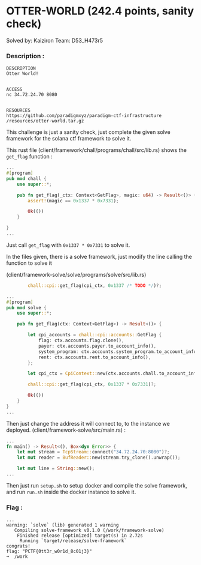 # OTTER-WORLD (242.4 points, sanity check)

Solved by: Kaiziron
Team: D53_H473r5 

### Description :
```
DESCRIPTION
Otter World!


ACCESS
nc 34.72.24.70 8080


RESOURCES
https://github.com/paradigmxyz/paradigm-ctf-infrastructure
/resources/otter-world.tar.gz
```

This challenge is just a sanity check, just complete the given solve framework for the solana ctf framework to solve it.


This rust file (client/framework/chall/programs/chall/src/lib.rs) shows the `get_flag` function :
```rust
...
#[program]
pub mod chall {
    use super::*;

    pub fn get_flag(_ctx: Context<GetFlag>, magic: u64) -> Result<()> {
        assert!(magic == 0x1337 * 0x7331);

        Ok(())
    }

}
...
```

Just call `get_flag` with `0x1337 * 0x7331` to solve it.

In the files given, there is a solve framework, just modify the line calling the function to solve it

(client/framework-solve/solve/programs/solve/src/lib.rs)

```rust
        chall::cpi::get_flag(cpi_ctx, 0x1337 /* TODO */)?;
```

```rust
...
#[program]
pub mod solve {
    use super::*;

    pub fn get_flag(ctx: Context<GetFlag>) -> Result<()> {

        let cpi_accounts = chall::cpi::accounts::GetFlag {
            flag: ctx.accounts.flag.clone(),
            payer: ctx.accounts.payer.to_account_info(),
            system_program: ctx.accounts.system_program.to_account_info(),
            rent: ctx.accounts.rent.to_account_info(),
        };

        let cpi_ctx = CpiContext::new(ctx.accounts.chall.to_account_info(), cpi_accounts);

        chall::cpi::get_flag(cpi_ctx, 0x1337 * 0x7331)?;

        Ok(())
    }
}
...
```

Then just change the address it will connect to, to the instance we deployed.
(client/framework-solve/src/main.rs) :
```rust
...
fn main() -> Result<(), Box<dyn Error>> {
    let mut stream = TcpStream::connect("34.72.24.70:8080")?;
    let mut reader = BufReader::new(stream.try_clone().unwrap());

    let mut line = String::new();
...
```
Then just run `setup.sh` to setup docker and compile the solve framework, and run `run.sh` inside the docker instance to solve it.


### Flag :
```
...
warning: `solve` (lib) generated 1 warning
   Compiling solve-framework v0.1.0 (/work/framework-solve)
    Finished release [optimized] target(s) in 2.72s
     Running `target/release/solve-framework`
congrats!
flag: "PCTF{0tt3r_w0r1d_8c01j3}"
➜  /work 
```